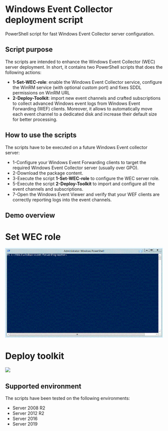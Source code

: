 # Windows Event Collector deployment script
PowerShell script for fast Windows Event Collector server configuration.

## Script purpose
The scripts are intended to enhance the Windows Event Collector (WEC) server deployment. In short, it contains two PowerShell scripts that does the following actions:
* **1-Set-WEC-role**: enable the Windows Event Collector service, configure the WinRM service (with optional custom port) and fixes SDDL permissions on WinRM URL
* **2-Deploy-Toolkit**: import new event channels and crafted subscriptions to collect advanced Windows event logs from Windows Event Forwarding (WEF) clients. Moreover, it allows to automatically move each event channel to a dedicated disk and increase their default size for better processing.

## How to use the scripts
The scripts have to be executed on a future Windows Event collector server:
* 1-Configure your Windows Event Forwarding clients to target the required Windows Event Collector server (usually over GPO).
* 2-Download the package content.
* 3-Execute the script **1-Set-WEC-role** to configure the WEC server role.
* 5-Execute the script **2-Deploy-Toolkit** to import and configure all the event channels and subscriptions. 
* 7-Open the Windows Event Viewer and verify that your WEF clients are correctly reporting logs into the event channels.

## Demo overview
# Set WEC role
![](/demo/1-Set-WEC-role.gif)

# Deploy toolkit
![](/demo/2-Deploy-Toolkit.gif)

## Supported environment
The scripts have been tested on the following environments:
* Server 2008 R2
* Server 2012 R2
* Server 2016
* Server 2019
